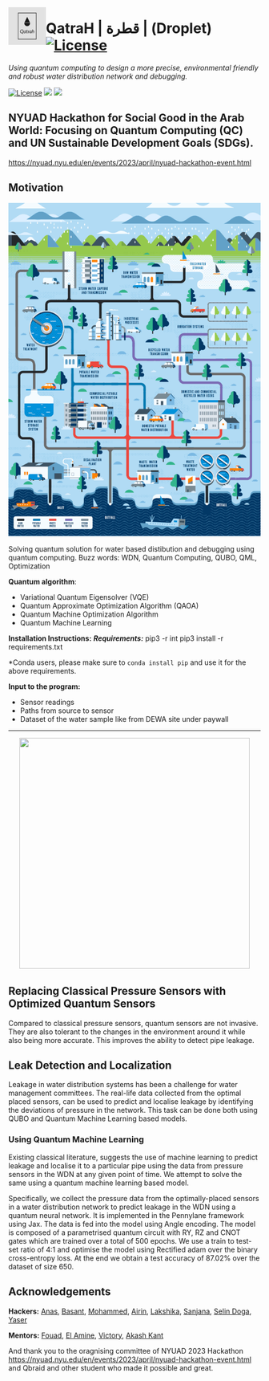 <a href="url"><img src="https://github.com/qcswat/qatrah/blob/main/img/Qatrah-logos.jpeg" align="left" height="75" width="75" ></a>

# QatraH | قطرة | (Droplet) [![License]()](https://www.gnu.org/licenses/)

_Using quantum computing to design a more precise, environmental friendly and robust water distribution network and debugging._

[![License](https://img.shields.io/github/license/Qiskit/qiskit-terra.svg?style=popout-square)](https://www.gnu.org/licenses/) [![](https://img.shields.io/github/release/Qiskit/qiskit-terra.svg?style=popout-square)](https://qcswat.github.io/qatrah/)
[![](https://img.shields.io/github/page/Qiskit/qiskit-terra.svg?style=popout-square)](https://qcswat.github.io/qatrah/)

## NYUAD Hackathon for Social Good in the Arab World: Focusing on Quantum Computing (QC) and UN Sustainable Development Goals (SDGs).

https://nyuad.nyu.edu/en/events/2023/april/nyuad-hackathon-event.html

## Motivation

![alt text](https://github.com/qcswat/qatrah/blob/main/img/water.gif)

Solving quantum solution for water based distibution and debugging using quantum computing.
Buzz words: WDN, Quantum Computing, QUBO, QML, Optimization

**Quantum algorithm**:

- Variational Quantum Eigensolver (VQE)
- Quantum Approximate Optimization Algorithm (QAOA)
- Quantum Machine Optimization Algorithm
- Quantum Machine Learning

**Installation Instructions:**
**_Requirements:_**
pip3 -r int
pip3 install -r requirements.txt

\*Conda users, please make sure to `conda install pip` and use it for the above requirements.

**Input to the program:**

- Sensor readings
- Paths from source to sensor
- Dataset of the water sample like from DEWA site under paywall

---

<p align="center">
  <img width="460" height="460" src="https://github.com/qcswat/qatrah/blob/main/WDN_20animation.gif">
</p>

## Replacing Classical Pressure Sensors with Optimized Quantum Sensors

Compared to classical pressure sensors, quantum sensors are not invasive. They are also tolerant to the changes in the environment around it while also being more accurate. This improves the ability to detect pipe leakage.

## Leak Detection and Localization

Leakage in water distribution systems has been a challenge for water management committees. The real-life data collected from the optimal placed sensors, can be used to predict and localise leakage by identifying the deviations of pressure in the network. This task can be done both using QUBO and Quantum Machine Learning based models.

### Using Quantum Machine Learning

Existing classical literature, suggests the use of machine learning to predict leakage and localise it to a particular pipe using the data from pressure sensors in the WDN at any given point of time. We attempt to solve the same using a quantum machine learning based model.

Specifically, we collect the pressure data from the optimally-placed sensors in a water distribution network to predict leakage in the WDN using a quantum neural network. It is implemented in the Pennylane framework using Jax. The data is fed into the model using Angle encoding. The model is composed of a parametrised quantum circuit with RY, RZ and CNOT gates which are trained over a total of 500 epochs. We use a train to test-set ratio of 4:1 and optimise the model using Rectified adam over the binary cross-entropy loss. At the end we obtain a test accuracy of 87.02% over the dataset of size 650.

## Acknowledgements

**Hackers:**
[Anas](https://github.com/AnasMM19), [Basant](https://github.com/Basant-Elhussein), [Mohammed](https://github.com/Mouhamedaminegarrach), [Airin](https://github.com/Rainiko66), [Lakshika](https://github.com/rathilakshika), [Sanjana](https://github.com/Sanjana-Nambiar), [Selin Doga](https://github.com/selindoga), [Yaser](https://github.com/YaserAlOsh)

**Mentors:**
[Fouad](https://github.com/fo-ui), [El Amine](https://github.com/qdevpsi3), [Victory](https://github.com/vtomole), [Akash Kant](https://github.com/akashkthkr)

And thank you to the oragnising committee of NYUAD 2023 Hackathon https://nyuad.nyu.edu/en/events/2023/april/nyuad-hackathon-event.html and Qbraid and other student who made it possible and great.
